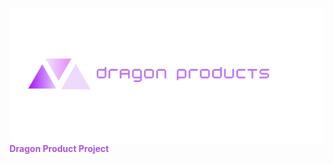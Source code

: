 <img src="./logo.png" align="right" />

<span style="color: #ab56d6"> **Dragon Product Project** <span>